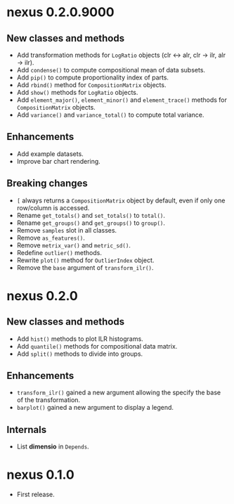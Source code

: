 # nexus 0.2.0.9000
## New classes and methods
* Add transformation methods for `LogRatio` objects (clr <-> alr, clr -> ilr, alr -> ilr).
* Add `condense()` to compute compositional mean of data subsets.
* Add `pip()` to compute proportionality index of parts.
* Add `rbind()` method for `CompositionMatrix` objects.
* Add `show()` methods for `LogRatio` objects.
* Add `element_major()`, `element_minor()` and `element_trace()` methods for `CompositionMatrix` objects.
* Add `variance()` and `variance_total()` to compute total variance.

## Enhancements
* Add example datasets.
* Improve bar chart rendering.

## Breaking changes
* `[` always returns a `CompositionMatrix` object by default, even if only one row/column is accessed.
* Rename `get_totals()` and `set_totals()` to `total()`.
* Rename `get_groups()` and `get_groups()` to `group()`.
* Remove `samples` slot in all classes.
* Remove `as_features()`.
* Remove `metrix_var()` and `metric_sd()`.
* Redefine `outlier()` methods.
* Rewrite `plot()` method for `OutlierIndex` object.
* Remove the `base` argument of `transform_ilr()`.

# nexus 0.2.0
## New classes and methods
* Add `hist()` methods to plot ILR histograms.
* Add `quantile()` methods for compositional data matrix.
* Add `split()` methods to divide into groups.

## Enhancements
* `transform_ilr()` gained a new argument allowing the specify the base of the transformation.
* `barplot()` gained a new argument to display a legend.

## Internals
* List **dimensio** in `Depends`.

# nexus 0.1.0

* First release.
